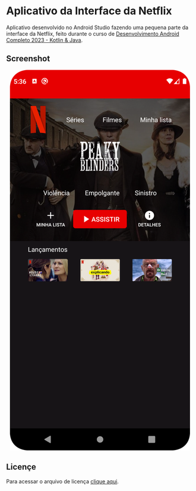 # Aplicativo da Interface da Netflix

Aplicativo desenvolvido no Android Studio fazendo uma pequena parte da interface da Netflix, feito durante o curso de [Desenvolvimento Android Completo 2023 - Kotlin & Java](https://www.udemy.com/course/desenvolvimento-android-completo/).

## Screenshot

<div align="center">

![](./screenshot.png)

</div>

## Licençe

Para acessar o arquivo de licença [clique aqui](./license).
